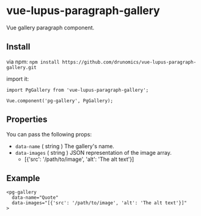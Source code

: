 # vue-lupus-paragraph-gallery
Vue gallery paragraph component.



## Install

via npm:
`npm install https://github.com/drunomics/vue-lupus-paragraph-gallery.git`


import it:

```
import PgGallery from 'vue-lupus-paragraph-gallery';

Vue.component('pg-gallery', PgGallery);
```

## Properties
You can pass the following props:

- `data-name` ( string )
  The gallery's name.
- `data-images` ( string )
  JSON representation of the image array.
    - [{'src': '/path/to/image', 'alt': 'The alt text'}]

## Example
```
<pg-gallery
  data-name="Quote"
  data-images="[{'src': '/path/to/image', 'alt': 'The alt text'}]"
>
```
